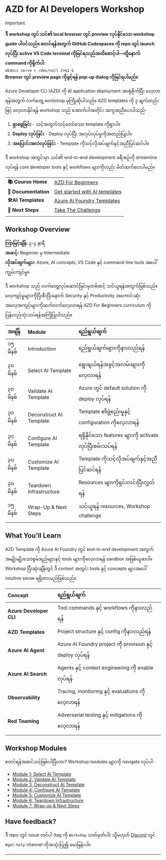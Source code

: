 <!--
CO_OP_TRANSLATOR_METADATA:
{
  "original_hash": "1a87eaee8309cd74837981fdc6834dd9",
  "translation_date": "2025-09-25T01:57:37+00:00",
  "source_file": "workshop/docs/index.md",
  "language_code": "my"
}
-->
# AZD for AI Developers Workshop

> [!IMPORTANT]  
> **ဒီ workshop တွင် သင်၏ local browser တွင် preview လုပ်နိုင်သော workshop guide ပါဝင်သည်။ စတင်ရန်အတွက် GitHub Codespaces ကို repo တွင် launch လုပ်ပြီး active VS Code terminal ကိုမြင်ရသည်အထိစောင့်ပါ—ထို့နောက် command ကိုရိုက်ပါ:**  
> `mkdocs serve > /dev/null 2>&1 &`  
> **Browser တွင် preview page ကိုဖွင့်ရန် pop-up dialog ကိုမြင်ရပါမည်။**

Azure Developer CLI (AZD) ကို AI application deployment အာရုံစိုက်ပြီး လေ့လာရန်အတွက် လက်တွေ့ workshop မှကြိုဆိုပါသည်။ AZD templates ကို ၃ ချက်တည်းဖြင့် လေ့လာနိုင်ရန် workshop သည် အောက်ပါအတိုင်း အကူအညီပေးပါသည်-

1. **ရှာဖွေခြင်း** - သင့်အတွက်သင့်တော်သော template ကိုရှာပါ။
1. **Deploy လုပ်ခြင်း** - Deploy လုပ်ပြီး အလုပ်လုပ်မှုကိုအတည်ပြုပါ။
1. **အပြောင်းအလဲလုပ်ခြင်း** - Template ကိုသင့်လိုအပ်ချက်နှင့်အညီပြင်ဆင်ပါ။

ဒီ workshop အတွင်းမှာ သင်၏ end-to-end development ခရီးစဉ်ကို streamline လုပ်ရန် core developer tools နှင့် workflows များကိုလည်း မိတ်ဆက်ပေးပါမည်။

| | | 
|:---|:---|
| **📚 Course Home**| [AZD For Beginners](../README.md)|
| **📖 Documentation** | [Get started with AI templates](https://learn.microsoft.com/en-us/azure/ai-foundry/how-to/develop/ai-template-get-started)|
| **🛠️AI Templates** | [Azure AI Foundry Templates](https://ai.azure.com/templates) |
|**🚀 Next Steps** | [Take The Challenge](../../../../workshop/docs) |
| | |

## Workshop Overview

**ကြာမြင့်ချိန်:** ၃-၄ နာရီ  
**အဆင့်:** Beginner မှ Intermediate  
**လိုအပ်ချက်များ:** Azure, AI concepts, VS Code နှင့် command-line tools အပေါ်ကျွမ်းကျင်မှု။

ဒီ workshop သည် လက်တွေ့လုပ်ဆောင်ခြင်းမှတစ်ဆင့် သင်ယူရန်အတွက်ဖြစ်သည်။ လေ့ကျင့်မှုများကိုပြီးစီးပြီးနောက် Security နှင့် Productivity အကောင်းဆုံးအလေ့အကျင့်များကိုဆက်လက်လေ့လာရန် AZD For Beginners curriculum ကိုပြန်လည်သုံးသပ်ရန်အကြံပြုပါသည်။

| အချိန်| Module  | ရည်ရွယ်ချက် |
|:---|:---|:---|
| ၁၅ မိနစ် | Introduction | ရည်ရွယ်ချက်များကိုနားလည်ရန် |
| ၃၀ မိနစ် | Select AI Template | ရွေးချယ်ရန်အခွင့်အလမ်းများကိုလေ့လာရန် | 
| ၃၀ မိနစ် | Validate AI Template | Azure တွင် default solution ကို deploy လုပ်ရန် |
| ၃၀ မိနစ် | Deconstruct AI Template | Template ၏ဖွဲ့စည်းမှုနှင့် configuration ကိုလေ့လာရန် |
| ၃၀ မိနစ် | Configure AI Template | ရရှိနိုင်သော features များကို activate လုပ်ပြီးစမ်းသပ်ရန် |
| ၃၀ မိနစ် | Customize AI Template | Template ကိုသင့်လိုအပ်ချက်နှင့်အညီပြင်ဆင်ရန် |
| ၃၀ မိနစ် | Teardown Infrastructure | Resources များကိုရှင်းလင်းပြီးလွှတ်ရန် |
| ၁၅ မိနစ် | Wrap-Up & Next Steps | သင်ယူရန် resources, Workshop challenge |
| | |

## What You'll Learn

AZD Template ကို Azure AI Foundry တွင် end-to-end development အတွက် အမျိုးမျိုးသောစွမ်းရည်များနှင့် tools များကိုလေ့လာရန် sandbox အဖြစ်ယူဆပါ။ Workshop ပြီးဆုံးချိန်တွင် ဒီ context အတွင်း tools နှင့် concepts များအပေါ် intuitive sense ရရှိထားမည်ဖြစ်သည်။

| Concept  | ရည်ရွယ်ချက် |
|:---|:---|
| **Azure Developer CLI** | Tool commands နှင့် workflows ကိုနားလည်ရန် |
| **AZD Templates**| Project structure နှင့် config ကိုနားလည်ရန် |
| **Azure AI Agent**| Azure AI Foundry project ကို provision နှင့် deploy လုပ်ရန် |
| **Azure AI Search**| Agents နှင့် context engineering ကို enable လုပ်ရန် |
| **Observability**| Tracing, monitoring နှင့် evaluations ကိုလေ့လာရန် |
| **Red Teaming**| Adversarial testing နှင့် mitigations ကိုလေ့လာရန် |
| | |

## Workshop Modules

စတင်ရန်အဆင်သင့်ဖြစ်ပါပြီလား? Workshop modules များကို navigate လုပ်ပါ-

- [Module 1: Select AI Template](instructions/1-Select-AI-Template.md)
- [Module 2: Validate AI Template](instructions/2-Validate-AI-Template.md) 
- [Module 3: Deconstruct AI Template](instructions/3-Deconstruct-AI-Template.md)
- [Module 4: Configure AI Template](instructions/4-Configure-AI-Template.md)
- [Module 5: Customize AI Template](instructions/5-Customize-AI-Template.md)
- [Module 6: Teardown Infrastructure](instructions/6-Teardown-Infrastructure.md)
- [Module 7: Wrap-up & Next Steps](instructions/7-Wrap-up.md)

## Have feedback?

ဒီ repo တွင် issue တင်ပါ (tag ကို `Workshop` သတ်မှတ်ပါ) သို့မဟုတ် [Discord](https://aka.ms/foundry/discord) တွင် `#get-help` channel ကိုအသုံးပြု၍ မေးမြန်းပါ။

---

